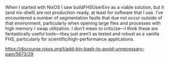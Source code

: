 When I started with NixOS I saw buildFHSUserEnv as a viable solution, but it (and nix-shell) are not production-ready, at least for software that I use. I’ve encountered a number of segmentation faults that due not occur outside of that environment, particularly when opening large files and processes with high memory / swap utilization. I don’t mean to criticize—I think these are fantastically useful tools—they just aren’t as tested and robust as a vanilla FHS, particularly for scientific/high-performance applications.

https://discourse.nixos.org/t/add-bin-bash-to-avoid-unnecessary-pain/5673/29
